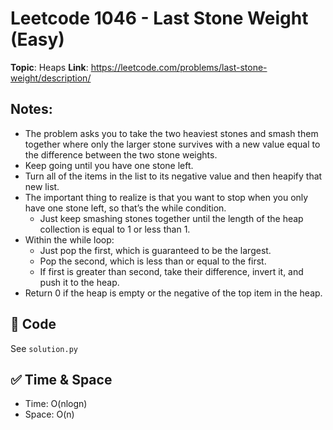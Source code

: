 # Leetcode 1046 - Last Stone Weight (Easy)

**Topic**: Heaps
**Link**: https://leetcode.com/problems/last-stone-weight/description/

## Notes: 
 - The problem asks you to take the two heaviest stones and smash them together where only the larger stone survives with a new value equal to the difference between the two stone weights. 
 - Keep going until you have one stone left. 
 - Turn all of the items in the list to its negative value and then heapify that new list.
 - The important thing to realize is that you want to stop when you only have one stone left, so that’s the while condition. 
    - Just keep smashing stones together until the length of the heap collection is equal to 1 or less than 1. 
 - Within the while loop:
    - Just pop the first, which is guaranteed to be the largest.
    - Pop the second, which is less than or equal to the first.
    - If first is greater than second, take their difference, invert it, and push it to the heap. 
 - Return 0 if the heap is empty or the negative of the top item in the heap. 

## 🧪 Code
See `solution.py`

## ✅ Time & Space
- Time: O(nlogn)
- Space: O(n)